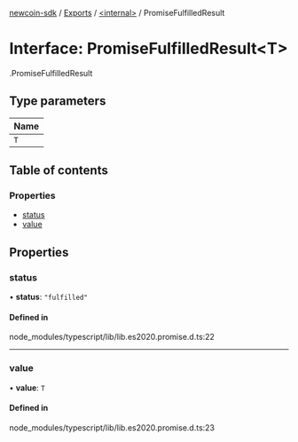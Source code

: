 [newcoin-sdk](../README.md) / [Exports](../modules.md) / [<internal\>](../modules/internal_.md) / PromiseFulfilledResult

# Interface: PromiseFulfilledResult<T\>

[<internal>](../modules/internal_.md).PromiseFulfilledResult

## Type parameters

| Name |
| :------ |
| `T` |

## Table of contents

### Properties

- [status](internal_.PromiseFulfilledResult.md#status)
- [value](internal_.PromiseFulfilledResult.md#value)

## Properties

### status

• **status**: ``"fulfilled"``

#### Defined in

node_modules/typescript/lib/lib.es2020.promise.d.ts:22

___

### value

• **value**: `T`

#### Defined in

node_modules/typescript/lib/lib.es2020.promise.d.ts:23
